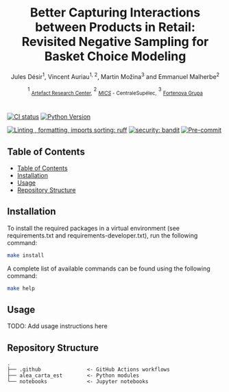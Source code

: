 # 
<div align="center">
  
<h1>Better Capturing Interactions between Products in Retail: <br/>Revisited Negative Sampling for <br/> Basket Choice Modeling</h1>

Jules Désir<sup>1</sup>, Vincent Auriau<sup>1, 2</sup>, Martin Možina<sup>3</sup> and Emmanuel Malherbe<sup>2</sup>

<sup>1</sup> <sub> [Artefact Research Center](https://www.artefact.com/technologies/artefact-research-center/), </sub> <sup>2</sup> <sub>[*MICS*](https://arcade.pages.centralesupelec.fr/) - CentraleSupélec,</sub> <sup>3</sup> <sub> [Fortenova Grupa](https://fortenova.hr/en/home/groups-strength/) </sub>

</div>

#

[![CI status](https://github.com/artefactory/alea-carta-est/actions/workflows/ci.yaml/badge.svg)](https://github.com/artefactory/alea-carta-est/actions/workflows/ci.yaml?query=branch%3Amain)
[![Python Version](https://img.shields.io/badge/python-3.9%20%7C%203.10%20%7C%203.11-blue.svg)]()

[![Linting , formatting, imports sorting: ruff](https://img.shields.io/endpoint?url=https://raw.githubusercontent.com/charliermarsh/ruff/main/assets/badge/v2.json)](https://github.com/astral-sh/ruff)
[![security: bandit](https://img.shields.io/badge/security-bandit-yellow.svg)](https://github.com/PyCQA/bandit)
[![Pre-commit](https://img.shields.io/badge/pre--commit-enabled-informational?logo=pre-commit&logoColor=white)](https://github.com/artefactory/alea-carta-est/blob/main/.pre-commit-config.yaml)
</div>

## Table of Contents
  - [Table of Contents](#table-of-contents)
  - [Installation](#installation)
  - [Usage](#usage)
  - [Repository Structure](#repository-structure)

## Installation

To install the required packages in a virtual environment (see requirements.txt and requirements-developer.txt), run the following command:

```bash
make install
```

A complete list of available commands can be found using the following command:

```bash
make help
```

## Usage

TODO: Add usage instructions here

## Repository Structure

```
.
├── .github               <- GitHub Actions workflows
├── alea_carta_est        <- Python modules
└── notebooks             <- Jupyter notebooks
```